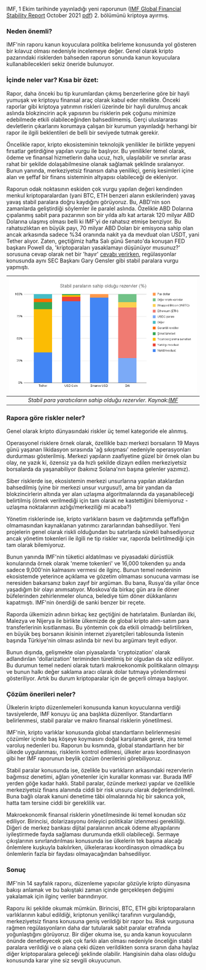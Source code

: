 IMF, 1 Ekim tarihinde yayınladığı yeni raporunun ([IMF Global Financial Stability Report](https://www.imf.org/en/Publications/GFSR/Issues/2021/10/12/global-financial-stability-report-october-2021) October 2021 [pdf](https://www.imf.org/-/media/Files/Publications/GFSR/2021/October/English/ch2.ashx)) 2. bölümünü kriptoya ayırmış. 

### Neden önemli?

IMF'nin raporu kanun koyuculara politika belirleme konusunda yol gösteren bir kılavuz olması nedeniyle incelemeye değer. Genel olarak kripto pazarındaki risklerden bahseden raporun sonunda kanun koyuculara kullanabilecekleri sekiz öneride bulunuyor. 

### İçinde neler var? Kısa bir özet: 

Rapor, daha önceki bu tip kurumlardan çıkmış benzerlerine göre bir hayli yumuşak ve kriptoyu finansal araç olarak kabul eder nitelikte. Önceki raporlar gibi kriptoya yatırımın riskleri üzerinde bir hayli durulmuş ancak aslında blokzincirin açık yapısının bu risklerin pek çoğunu minimize edebilmede etkili olabileceğinden bahsedilmemiş. Gerçi uluslararası devletlerin çıkarlarını korumaya çalışan bir kurumun yayınladığı herhangi bir rapor ile ilgili beklentileri de belli bir seviyede tutmak gerekir. 

Öncelikle rapor, kripto ekosisteminin teknolojik yenilikler ile birlikte yepyeni fırsatlar getirdiğine yapılan vurgu ile başlıyor. Bu yenilikler temel olarak, ödeme ve finansal hizmetlerin daha ucuz, hızlı, ulaşılabilir ve sınırlar arası rahat bir şekilde dolaşabilmesine olanak sağlamak şeklinde sıralanıyor. Bunun yanında, merkeziyetsiz finansın daha yenilikçi, geniş kesimleri içine alan ve şeffaf bir finans sisteminin altyapısı olabileceği de ekleniyor. 

Raporun odak noktasının eskiden çok vurgu yapılan değeri kendinden menkul kriptoparalardan (yani BTC, ETH benzeri alanın eskilerinden) yavaş yavaş stabil paralara doğru kaydığını görüyoruz. Bu, ABD'nin son zamanlarda geliştirdiği söylemler ile paralel aslında. Özelikle ABD Dolarına çıpalanmış sabit para pazarının son bir yılda altı kat artarak 120 milyar ABD Dolarına ulaşmış olması belli ki IMF'yi de rahatsız etmişe benziyor. Bu rahatsızlıktan en büyük payı, 70 milyar ABD Doları bir emisyona sahip olan ancak arkasında sadece %34 oranında nakit ya da mevduat olan USDT, yani Tether alıyor. Zaten, geçtiğimiz hafta Salı günü Senato'da konuşan FED başkanı Powell da, 'kriptoparaları yasaklamayı düşünüyor musunuz?' sorusuna cevap olarak net bir 'hayır' [cevabı verirken](https://youtu.be/Q0JFsEBmPo8), regülasyonlar konusunda aynı SEC Başkanı Gary Gensler gibi stabil paralara vurgu yapmıştı. 

| ![stabil_paralar](/assets/stabil-para-rezervler-2109.png)|
|:--:| 
| *Stabil para yaratıcıların sahip olduğu rezervler. Kaynak:[IMF](https://www.imf.org/en/Publications/GFSR/Issues/2021/10/12/global-financial-stability-report-october-2021)*|

### Rapora göre riskler neler?

Genel olarak kripto dünyasındaki riskler üç temel kategoride ele alınmış. 

Operasyonel risklere örnek olarak, özellikle bazı merkezi borsaların 19 Mayıs günü yaşanan likidasyon sırasında 'ağ sıkışması' nedeniyle operasyonları durdurması gösterilmiş. Merkezi yapıların zaafiyetine güzel bir örnek olan bu olay, ne yazık ki, özensiz ya da hızlı şekilde dizayn edilen merkeziyetsiz borsalarda da yaşanabiliyor (bakınız Solana'nın başına gelenler yazımız).

Siber risklerde ise, ekosistemin merkezi unsurlarına yapılan ataklardan bahsedilmiş (yine bir merkezi unsur vurgusu!), ama bir yandan da blokzincirlerin altında yer alan uzlaşma algoritmalarında da yaşanabileceği belirtilmiş (örnek verilmediği için tam olarak ne kastettiğini bilemiyoruz - uzlaşma noktalarının azlığı/merkeziliği mi acaba?)

Yönetim risklerinde ise, kripto varlıkların basım ve dağıtımında şeffaflığın olmamasından kaynaklanan yatırımcı zararlarından bahsediliyor. Yeni projelerin genel olarak riskli olduğundan bu satırlarda sürekli bahsediyoruz ancak yönetim tokenleri ile ilgili ne tip riskler var, raporda belirtilmediği için tam olarak bilemiyoruz. 

Bunun yanında IMF'nin tüketici aldatılması ve piyasadaki dürüstlük konularında örnek olarak 'meme tokenleri'  ve 16,000 tokenden şu anda sadece 9,000'nin kalmasını vermesi de ilginç. Bunun temel nedeninin ekosistemde yeterince açıklama ve gözetim olmaması sonucuna varması ise neresiden bakarsanız bakın zayıf bir argüman. Bu bana, Rusya'da yıllar önce yaşadığım bir olayı anımsatıyor. Moskova'da birkaç gün ara ile döner büfelerinden zehirlenmeler olunca, belediye tüm döner dükkanlarını kapatmıştı. IMF'nin önerdiği de sanki benzer bir reçete. 

Raporda ülkemizin adının birkaç kez geçtiğini de hatırlatalım. Bunlardan ilki, Malezya ve Nijerya ile birlikte ülkemizde de global kripto alım-satım  para transferlerinin kısıtlanması. Bu yöntemin çok da etkili olmadığı belirtilirken, en büyük beş borsanın ikisinin internet ziyaretçileri tablosunda listenin başında Türkiye'nin olması aslında bir nevi bu argümanı teyit ediyor. 

Bunun dışında, gelişmekte olan piyasalarda 'cryptoization' olarak adlandırılan 'dollarization' teriminden türetilmiş bir olgudan da söz ediliyor. Bu durumun temel nedeni olarak tutarlı makroekonomik politikaların olmayışı ve bunun halkı değer saklama aracı olarak dolar tutmaya yönlendirmesi gösteriliyor. Artık bu durum kriptoparalar için de geçerli olmaya başlıyor. 

### Çözüm önerileri neler?
Ülkelerin kripto düzenlemeleri konusunda kanun koyucularına verdiği tavsiyelerde, IMF konuyu üç ana başlıkta düzenliyor. Standartların belirlenmesi, stabil paralar ve makro finansal risklerin yönetilmesi. 

IMF'nin, kripto varlıklar konusunda global standartların belirlenmesini çözümler içinde baş köşeye koymasını doğal karşılamak gerek, zira temel varoluş nedenleri bu. Raporun bu kısmında, global standartların her bir ülkede uygulanması, risklerin kontrol edilmesi, ülkeler arası koordinasyon gibi her IMF raporunun beylik çözüm önerilerini görebiliyoruz. 

Stabil paralar konusunda ise, özelikle bu varlıkların arkasındaki rezervlerin bağımsız denetimi, ağları yönetenler için kurallar konması var. Burada IMF yerden göğe kadar haklı. Stabil paralar, özünde merkezi yapılar ve özellikle merkeziyetsiz finans alanında ciddi bir risk unsuru olarak değerlendirilmeli. Buna bağlı olarak kanuni denetime tâbi olmalarında hiç bir sakınca yok, hatta tam tersine ciddi bir gereklilik var. 

Makroekonomik finansal risklerin yönetilmesinde iki temel konudan söz ediliyor. Birincisi, dolarizasyonu önleyici politikalar izlenmesi gerekliliği. Diğeri de merkez bankası dijital paralarının ancak ödeme altyapılarını iyileştirmede fayda sağlaması durumunda etkili olabileceği. Sermaye çıkışlarının sınırlandırılması konusunda ise ülkelerin tek başına alacağı önlemlere kuşkuyla bakılırken, ülkelerarası koordinasyon olmadıkça bu önlemlerin fazla bir faydası olmayacağından bahsediliyor. 

### Sonuç
IMF'nin 14 sayfalık raporu, düzenleme yapıcılar gözüyle kripto dünyasına bakışı anlamak ve bu bakıştaki zaman içinde gerçekleşen değişimi yakalamak için ilginç veriler barındırıyor. 

Raporu iki şekilde okumak mümkün. Birincisi, BTC, ETH gibi kriptoparaların varlıklarının kabul edildiği, kriptonun yenilikçi tarafının vurgulandığı, merkeziyetsiz finans konusuna geniş verildiği bir rapor bu. Risk vurgusuna rağmen regülasyonların daha dar tutularak sabit paralar etrafında yoğunlaştığını görüyoruz.  Bir diğer okuma ise, şu anda kanun koyucuların önünde denetleyecek pek çok farklı alan olması nedeniyle önceliğin stabil paralara verildiği ve o alana çeki düzen verildikten sonra sıranın daha haylaz diğer kriptoparalara geleceği şeklinde olabilir. Hangisinin daha olası olduğu konusunda karar yine siz sevgili okuyucunun. 
